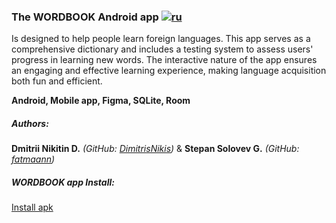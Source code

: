 ### The WORDBOOK Android app [![ru](https://img.shields.io/badge/lang-ru-green.svg)](https://github.com/DimitrisNikis/WORDBOOK/blob/master/README.md)

Is designed to help people learn foreign languages. This app serves as a comprehensive dictionary and includes a testing system to assess users' progress in learning new words. The interactive nature of the app ensures an engaging and effective learning experience, making language acquisition both fun and efficient.

<b>Android, Mobile app, Figma, SQLite, Room</b>

##### Authors:

**Dmitrii Nikitin D.** *(GitHub: [DimitrisNikis](https://github.com/DimitrisNikis))* & **Stepan Solovev G.** *(GitHub: [fatmaann](https://github.com/fatmaann))*

##### WORDBOOK app Install:

[Install apk](https://disk.yandex.ru/d/OfGgIQQxKc2zaw)
